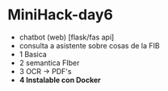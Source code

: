 # MiniHack-day6

- chatbot (web) [flask/fas api]
- consulta a asistente sobre cosas de la FIB
- 1 Basica
- 2 semantica FIber
- 3 OCR -> PDF's
- **4 Instalable con Docker**
